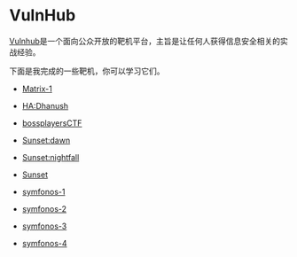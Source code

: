 # VulnHub

[Vulnhub](https://www.vulnhub.com/)是一个面向公众开放的靶机平台，主旨是让任何人获得信息安全相关的实战经验。

下面是我完成的一些靶机，你可以学习它们。

- [Matrix-1](./Matrix-1.md)

- [HA:Dhanush](./HA-Dhanush.md)

- [bossplayersCTF](./bossplayersCTF.md)

- [Sunset:dawn](./Sunset-dawn.md)

- [Sunset:nightfall](./Sunset-nightfall.md)

- [Sunset](./Sunset.md)

- [symfonos-1](./symfonos-1.md)

- [symfonos-2](./symfonos-2.md)

- [symfonos-3](./symfonos-3.md)

- [symfonos-4](./symfonos-4.md)